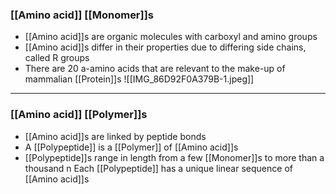 ### [[Amino acid]] [[Monomer]]s
- [[Amino acid]]s are organic molecules with carboxyl and amino groups
- [[Amino acid]]s differ in their properties due to differing side chains, called R groups
- There are 20 a-amino acids that are relevant to the make-up of mammalian [[Protein]]s
![[IMG_86D92F0A379B-1.jpeg]]
---
### [[Amino acid]] [[Polymer]]s
- [[Amino acid]]s are linked by peptide bonds
- A [[Polypeptide]] is a [[Polymer]] of [[Amino acid]]s
- [[Polypeptide]]s range in length from a few [[Monomer]]s to more than a thousand n Each [[Polypeptide]] has a unique linear sequence of [[Amino acid]]s